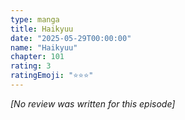 ```yaml
---
type: manga
title: Haikyuu
date: "2025-05-29T00:00:00"
name: "Haikyuu"
chapter: 101
rating: 3
ratingEmoji: "⭐️⭐️⭐️"
---
```


_[No review was written for this episode]_